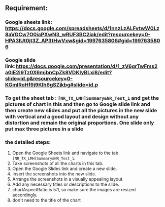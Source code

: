 ## Requirement:
### Google sheets link: https://docs.google.com/spreadsheets/d/1nnzLzALFvtwW0Lz8aVGCw7O0iaPXwN3_wRUF3BC2iak/edit?resourcekey=0-HPA3lUt0jt3Z_AP3tHwVxw&gid=1997635806#gid=1997635806
### Google slide link:https://docs.google.com/presentation/d/1_zV6grTwFms2a0jE2i9Tz0X6mjbnCpZk8VDKIyBLxi8/edit?slide=id.p&resourcekey=0-KGmlRoHf9j9Klh6gSZjkbg#slide=id.p
### To get the sheet tab : `[NR_TX_LMH]Summary&NR_Test_1` and get the pictures of chart in this and then go to Google slide link and then create new slides and put all the pictures in the new slide with vertical and a good layout and design without any distortion and remain the original proportions. One slide only put max three pictures in a slide
### the detailed steps:
1. Open the Google Sheets link and navigate to the tab `[NR_TX_LMH]Summary&NR_Test_1`.
2. Take screenshots of all the charts in this tab.
3. Open the Google Slides link and create a new slide.
4. Insert the screenshots into the new slide.
5. Arrange the screenshots in a visually appealing layout.
6. Add any necessary titles or descriptions to the slide.
7. chartAspectRatio is 5:1, so make sure the images are resized accordingly.
8. don't need to the title of the chart

